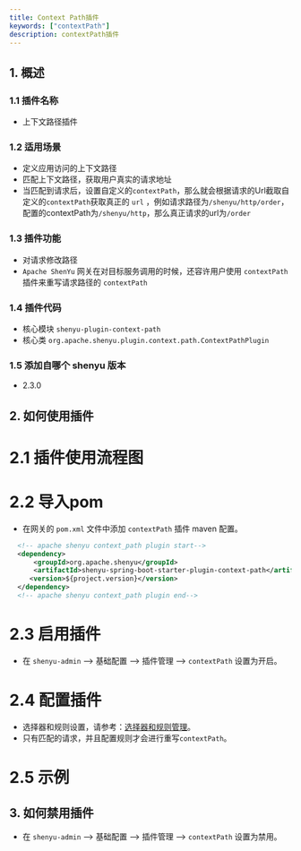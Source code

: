 ```yaml
---
title: Context Path插件
keywords: ["contextPath"]
description: contextPath插件
---
```


## 1. 概述
### 1.1 插件名称
* 上下文路径插件
### 1.2 适用场景
* 定义应用访问的上下文路径
* 匹配上下文路径，获取用户真实的请求地址
* 当匹配到请求后，设置自定义的`contextPath`，那么就会根据请求的Url截取自定义的`contextPath`获取真正的 `url` ，例如请求路径为`/shenyu/http/order`，
  配置的contextPath为`/shenyu/http`，那么真正请求的url为`/order`
### 1.3 插件功能
* 对请求修改路径
* `Apache ShenYu` 网关在对目标服务调用的时候，还容许用户使用 `contextPath` 插件来重写请求路径的 `contextPath`
### 1.4 插件代码
* 核心模块 ```shenyu-plugin-context-path```
* 核心类 ```org.apache.shenyu.plugin.context.path.ContextPathPlugin```
### 1.5 添加自哪个 shenyu 版本
* 2.3.0

## 2. 如何使用插件
# 2.1 插件使用流程图
# 2.2 导入pom
- 在网关的 `pom.xml` 文件中添加 `contextPath` 插件 maven 配置。

```xml
  <!-- apache shenyu context_path plugin start-->
  <dependency>
      <groupId>org.apache.shenyu</groupId>
      <artifactId>shenyu-spring-boot-starter-plugin-context-path</artifactId>
     <version>${project.version}</version>
  </dependency>
  <!-- apache shenyu context_path plugin end-->
```
# 2.3 启用插件
- 在 `shenyu-admin` --> 基础配置 --> 插件管理 --> `contextPath` 设置为开启。
# 2.4 配置插件
- 选择器和规则设置，请参考：[选择器和规则管理](../../user-guide/admin-usage/selector-and-rule)。
- 只有匹配的请求，并且配置规则才会进行重写`contextPath`。
# 2.5 示例

## 3. 如何禁用插件
- 在 `shenyu-admin` --> 基础配置 --> 插件管理 --> `contextPath` 设置为禁用。